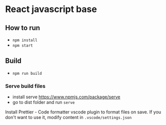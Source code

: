 # React javascript base

## How to run
- `npm install`
- `npm start`

## Build
- `npm run build`
### Serve build files
- install serve https://www.npmjs.com/package/serve
- go to dist folder and run `serve`

Install Prettier - Code formatter vscode plugin to format files on save. If you don't want to use it, modify content in `.vscode/settings.json`